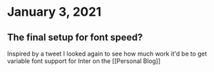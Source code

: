 # January 3, 2021

## The final setup for font speed?

Inspired by a tweet I looked again to see how much work it'd be to get variable font support for Inter on the [[Personal Blog]]
